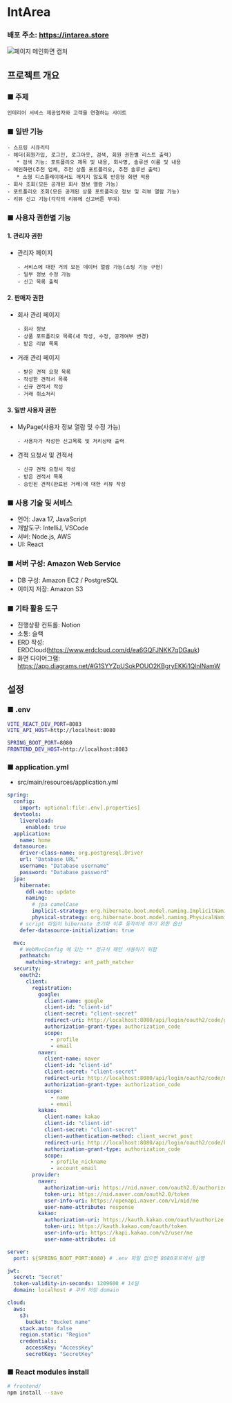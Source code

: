 # IntArea
###  배포 주소: https://intarea.store
![페이지 메인화면 캡처](intarea_main_capture.png)

## 프로젝트 개요

### ■ 주제
```
인테리어 서비스 제공업자와 고객을 연결하는 사이트
```

### ■ 일반 기능
```
- 스프링 시큐리티
- 헤더(회원가입, 로그인, 로그아웃, 검색, 회원 권한별 리스트 출력)
   * 검색 기능: 포트폴리오 제목 및 내용, 회사명, 솔루션 이름 및 내용
- 메인화면(추천 업체, 추천 상품 포트폴리오, 추천 솔루션 출력)
   * 소형 디스플레이에서도 깨지지 않도록 반응형 화면 적용
- 회사 조회(모든 공개된 회사 정보 열람 가능)
- 포트폴리오 조회(모든 공개된 상품 포트폴리오 정보 및 리뷰 열람 가능)
- 리뷰 신고 기능(각각의 리뷰에 신고버튼 부여)
```
### ■ 사용자 권한별 기능

#### 1. 관리자 권한
- 관리자 페이지
  ``` 
  - 서비스에 대한 거의 모든 데이터 열람 가능(소팅 기능 구현)
  - 일부 정보 수정 가능
  - 신고 목록 출력
  ```
#### 2. 판매자 권한
- 회사 관리 페이지
  ```
  - 회사 정보
  - 상품 포트폴리오 목록(새 작성, 수정, 공개여부 변경)
  - 받은 리뷰 목록
  ```
- 거래 관리 페이지
  ```
  - 받은 견적 요청 목록
  - 작성한 견적서 목록
  - 신규 견적서 작성
  - 거래 취소처리
  ```
#### 3. 일반 사용자 권한
- MyPage(사용자 정보 열람 및 수정 가능)
  ```
  - 사용자가 작성한 신고목록 및 처리상태 출력
  ```
- 견적 요청서 및 견적서
  ```
  - 신규 견적 요청서 작성
  - 받은 견적서 목록
  - 승인된 견적(완료된 거래)에 대한 리뷰 작성
  ```

### ■ 사용 기술 및 서비스

- 언어: Java 17, JavaScript
- 개발도구: IntelliJ, VSCode
- 서버: Node.js, AWS
- UI: React


### ■ 서버 구성: Amazon Web Service
- DB 구성: Amazon EC2 / PostgreSQL
- 이미지 저장: Amazon S3

### ■ 기타 활용 도구
- 진행상황 컨트롤: Notion
- 소통: 슬랙
- ERD 작성: ERDCloud(https://www.erdcloud.com/d/ea6GQFJNKK7qDGauk)
- 화면 다이어그램: https://app.diagrams.net/#G1SYYZpUSokPOUO2KBgryEKKi1QlnlNamW


## 설정

### ■ .env
```Bash
VITE_REACT_DEV_PORT=8083
VITE_API_HOST=http://localhost:8080

SPRING_BOOT_PORT=8080
FRONTEND_DEV_HOST=http://localhost:8083
```
### ■ application.yml
- src/main/resources/application.yml
```Yaml 
spring:
  config:
    import: optional:file:.env[.properties]
  devtools:
    livereload:
      enabled: true
  application:
    name: home
  datasource:
    driver-class-name: org.postgresql.Driver
    url: "Database URL"
    username: "Database username"
    password: "Database password"
  jpa:
    hibernate:
      ddl-auto: update
      naming:
        # jpa camelCase
        implicit-strategy: org.hibernate.boot.model.naming.ImplicitNamingStrategyLegacyJpaImpl
        physical-strategy: org.hibernate.boot.model.naming.PhysicalNamingStrategyStandardImpl
    # script 파일이 hibernate 초기화 이후 동작하게 하기 위한 옵션
    defer-datasource-initialization: true

  mvc:
    # WebMvcConfig 에 있는 ** 정규식 패턴 사용하기 위함
    pathmatch:
      matching-strategy: ant_path_matcher
  security:
    oauth2:
      client:
        registration:
          google:
            client-name: google
            client-id: "client-id"
            client-secret: "client-secret"
            redirect-uri: http://localhost:8080/api/login/oauth2/code/google
            authorization-grant-type: authorization_code
            scope:
              - profile
              - email
          naver:
            client-name: naver
            client-id: "client-id"
            client-secret: "client-secret"
            redirect-uri: http://localhost:8080/api/login/oauth2/code/naver
            authorization-grant-type: authorization_code
            scope:
              - name
              - email
          kakao:
            client-name: kakao
            client-id: "client-id"
            client-secret: "client-secret"
            client-authentication-method: client_secret_post
            redirect-uri: http://localhost:8080/api/login/oauth2/code/kakao
            authorization-grant-type: authorization_code
            scope:
              - profile_nickname
              - account_email
        provider:
          naver:
            authorization-uri: https://nid.naver.com/oauth2.0/authorize
            token-uri: https://nid.naver.com/oauth2.0/token
            user-info-uri: https://openapi.naver.com/v1/nid/me
            user-name-attribute: response
          kakao:
            authorization-uri: https://kauth.kakao.com/oauth/authorize
            token-uri: https://kauth.kakao.com/oauth/token
            user-info-uri: https://kapi.kakao.com/v2/user/me
            user-name-attribute: id

server:
  port: ${SPRING_BOOT_PORT:8080} # .env 파일 없으면 8080포트에서 실행

jwt:
  secret: "Secret"
  token-validity-in-seconds: 1209600 # 14일
  domain: localhost # 쿠키 저장 domain

cloud:
  aws:
    s3:
      bucket: "Bucket name"
    stack.auto: false
    region.static: "Region"
    credentials:
      accessKey: "AccessKey"
      secretKey: "SecretKey"
```
### ■ React modules install

```Bash
# frontend/
npm install --save
```
